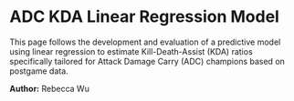 # ADC KDA Linear Regression Model
This page follows the development and evaluation of a predictive model using linear regression to estimate Kill-Death-Assist (KDA) ratios specifically tailored for Attack Damage Carry (ADC) champions based on postgame data.

**Author:** Rebecca Wu


